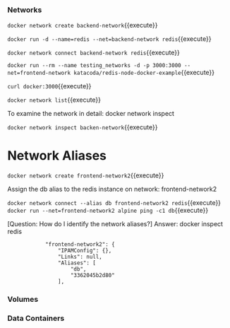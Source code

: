 ### Networks 

`docker network create backend-network`{{execute}}

`docker run -d --name=redis --net=backend-network redis`{{execute}}

`docker network connect backend-network redis`{{execute}}

`docker run --rm --name testing_networks -d -p 3000:3000 --net=frontend-network katacoda/redis-node-docker-example`{{execute}}

`curl docker:3000`{{execute}}

`docker network list`{{execute}}

To examine the network in detail:
docker network inspect <network name>

`docker network inspect backen-network`{{execute}}

# Network Aliases

`docker network create frontend-network2`{{execute}}

Assign the db alias to the redis instance on network: frontend-network2

`docker network connect --alias db frontend-network2 redis`{{execute}}
`docker run --net=frontend-network2 alpine ping -c1 db`{{execute}}

[Question: How do I identify the network aliases?]
Answer: docker inspect redis

                "frontend-network2": {
                    "IPAMConfig": {},
                    "Links": null,
                    "Aliases": [
                        "db",
                        "3362045b2d80"
                    ],

### Volumes 

### Data Containers
